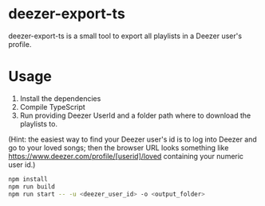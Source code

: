 # deezer-export-ts

deezer-export-ts is a small tool to export all playlists in a Deezer user's profile.

# Usage

1. Install the dependencies
2. Compile TypeScript
3. Run providing Deezer UserId and a folder path where to download the playlists to.

(Hint: the easiest way to find your Deezer user's id is to log into Deezer and go to your loved songs;
then the browser URL looks something like https://www.deezer.com/profile/[userid]/loved containing your numeric user id.)

```sh
npm install
npm run build
npm run start -- -u <deezer_user_id> -o <output_folder>
```
